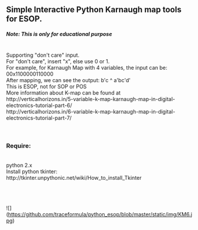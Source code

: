 <h2>
Simple Interactive Python Karnaugh map tools for ESOP.
</h2>
<h5>Note: This is only for educational purpose </h5>
<br/>
Supporting "don't care" input. <br/>
For "don't care", insert "x", else use 0 or 1. <br/>
For example, for Karnaugh Map with 4 variables, the input can be: 00x1100000110000 <br/>
After mapping, we can see the output: b'c ^ a'bc'd' <br/>
This is ESOP, not for SOP or POS <br/>
More information about K-map can be found at <br/>
http://verticalhorizons.in/5-variable-k-map-karnaugh-map-in-digital-electronics-tutorial-part-6/ <br/>
http://verticalhorizons.in/6-variable-k-map-karnaugh-map-in-digital-electronics-tutorial-part-7/ <br/>
<br/><br/>
<h3> Require: </h3>
<br/>
python 2.x
<br/>
Install python tkinter:<br/>
http://tkinter.unpythonic.net/wiki/How_to_install_Tkinter<br/>
<br/><br/><br/>

![] (https://github.com/traceformula/python_esop/blob/master/static/img/KM6.jpg) <br/>

